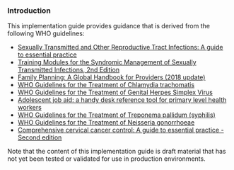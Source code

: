 ### Introduction
This implementation guide provides guidance that is derived from the following WHO guidelines:
  * [Sexually Transmitted and Other Reproductive Tract Infections: A guide to essential practice](http://www.who.int/reproductivehealth/publications/family_planning/MEC-5/en/)
  * [Training Modules for the Syndromic Management of Sexually Transmitted Infections, 2nd Edition](https://apps.who.int/iris/handle/10665/43116)
  * [Family Planning: A Global Handbook for Providers (2018 update)](https://www.who.int/reproductivehealth/publications/fp-global-handbook/en/)
  * [WHO Guidelines for the Treatment of Chlamydia trachomatis](https://www.who.int/reproductivehealth/publications/rtis/chlamydia-treatment-guidelines/en/)
  * [WHO Guidelines for the Treatment of Genital Herpes Simplex Virus](https://worldhealthorg-my.sharepoint.com/Users/jennythompson/Box%20Sync/Shared%20Box%20Folders/RARH/2-CRDM/Accelerator%20Kit/.%20https:/www.who.int/reproductivehealth/publications/rtis/genital-HSV-treatment-guidelines/en)
  * [Adolescent job aid: a handy desk reference tool for primary level health workers](https://www.who.int/maternal_child_adolescent/documents/9789241599962/en/)
  * [WHO Guidelines for the Treatment of Treponema pallidum (syphilis)](https://www.who.int/reproductivehealth/publications/rtis/syphilis-treatment-guidelines/en/)
  * [WHO Guidelines for the Treatment of Neisseria gonorrhoeae](https://www.who.int/maternal_child_adolescent/documents/9789241599962/en/)
  * [Comprehensive cervical cancer control: A guide to essential practice - Second edition](https://www.who.int/reproductivehealth/publications/cancers/cervical-cancer-guide/en/)

Note that the content of this implementation guide is draft material that has not yet been tested or validated for use in production environments.
